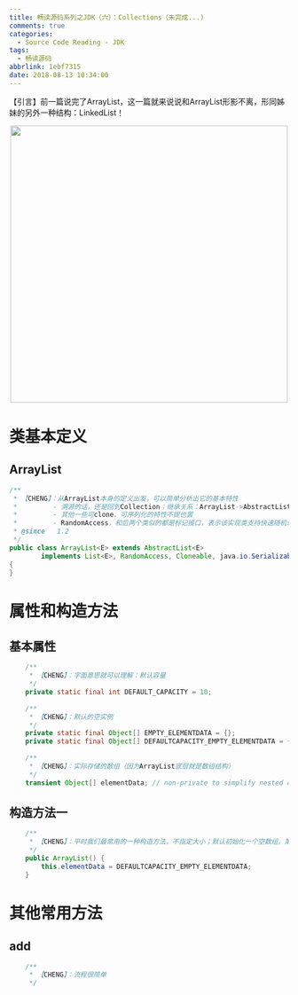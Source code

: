 ```yaml
---
title: 畅读源码系列之JDK（六）：Collections（未完成...)
comments: true
categories:
  - Source Code Reading - JDK
tags:
  - 畅读源码
abbrlink: 1ebf7315
date: 2018-08-13 10:34:00
---
```

【引言】前一篇说完了ArrayList，这一篇就来说说和ArrayList形影不离，形同姊妹的另外一种结构：LinkedList！
<div align=center><img src="/img/2018/2018-08-13-01.jpg" width="500"/></div>
<!-- more -->

# 类基本定义

## ArrayList
```java
/**
 * 【CHENG】：从ArrayList本身的定义出发，可以简单分析出它的基本特性
 *         - 溯源的话，还是回到Collection；继承关系：ArrayList->AbstractList->AbstractCollection->Collection
 *         - 其他一些可clone、可序列化的特性不提也罢
 *         - RandomAccess，和后两个类似的都是标记接口，表示该实现类支持快速随机访问（另立专题讨论）
 * @since   1.2
 */
public class ArrayList<E> extends AbstractList<E>
        implements List<E>, RandomAccess, Cloneable, java.io.Serializable
{
}
```

# 属性和构造方法

## 基本属性
```java
    /**
     * 【CHENG】：字面意思就可以理解：默认容量
     */
    private static final int DEFAULT_CAPACITY = 10;
    
    /**
     * 【CHENG】：默认的空实例
     */
    private static final Object[] EMPTY_ELEMENTDATA = {};
    private static final Object[] DEFAULTCAPACITY_EMPTY_ELEMENTDATA = {};
    
    /**
     * 【CHENG】：实际存储的数组（因为ArrayList底层就是数组结构）
     */
    transient Object[] elementData; // non-private to simplify nested class access
```

## 构造方法一
```java
    /**
     * 【CHENG】：平时我们最常用的一种构造方法，不指定大小；默认初始化一个空数组，第一次add就会引发扩容
     */
    public ArrayList() {
        this.elementData = DEFAULTCAPACITY_EMPTY_ELEMENTDATA;
    }
```

# 其他常用方法

## add
```java
    /**
     * 【CHENG】：流程很简单
     */
```